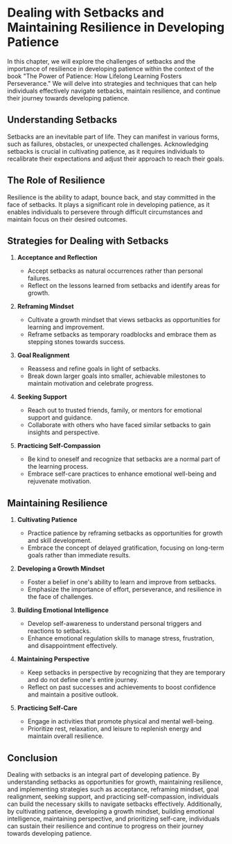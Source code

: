 Dealing with Setbacks and Maintaining Resilience in Developing Patience
================================================================================

In this chapter, we will explore the challenges of setbacks and the importance of resilience in developing patience within the context of the book "The Power of Patience: How Lifelong Learning Fosters Perseverance." We will delve into strategies and techniques that can help individuals effectively navigate setbacks, maintain resilience, and continue their journey towards developing patience.

**Understanding Setbacks**
--------------------------

Setbacks are an inevitable part of life. They can manifest in various forms, such as failures, obstacles, or unexpected challenges. Acknowledging setbacks is crucial in cultivating patience, as it requires individuals to recalibrate their expectations and adjust their approach to reach their goals.

**The Role of Resilience**
--------------------------

Resilience is the ability to adapt, bounce back, and stay committed in the face of setbacks. It plays a significant role in developing patience, as it enables individuals to persevere through difficult circumstances and maintain focus on their desired outcomes.

**Strategies for Dealing with Setbacks**
----------------------------------------

1. **Acceptance and Reflection**

   * Accept setbacks as natural occurrences rather than personal failures.
   * Reflect on the lessons learned from setbacks and identify areas for growth.
2. **Reframing Mindset**

   * Cultivate a growth mindset that views setbacks as opportunities for learning and improvement.
   * Reframe setbacks as temporary roadblocks and embrace them as stepping stones towards success.
3. **Goal Realignment**

   * Reassess and refine goals in light of setbacks.
   * Break down larger goals into smaller, achievable milestones to maintain motivation and celebrate progress.
4. **Seeking Support**

   * Reach out to trusted friends, family, or mentors for emotional support and guidance.
   * Collaborate with others who have faced similar setbacks to gain insights and perspective.
5. **Practicing Self-Compassion**

   * Be kind to oneself and recognize that setbacks are a normal part of the learning process.
   * Embrace self-care practices to enhance emotional well-being and rejuvenate motivation.

**Maintaining Resilience**
--------------------------

1. **Cultivating Patience**

   * Practice patience by reframing setbacks as opportunities for growth and skill development.
   * Embrace the concept of delayed gratification, focusing on long-term goals rather than immediate results.
2. **Developing a Growth Mindset**

   * Foster a belief in one's ability to learn and improve from setbacks.
   * Emphasize the importance of effort, perseverance, and resilience in the face of challenges.
3. **Building Emotional Intelligence**

   * Develop self-awareness to understand personal triggers and reactions to setbacks.
   * Enhance emotional regulation skills to manage stress, frustration, and disappointment effectively.
4. **Maintaining Perspective**

   * Keep setbacks in perspective by recognizing that they are temporary and do not define one's entire journey.
   * Reflect on past successes and achievements to boost confidence and maintain a positive outlook.
5. **Practicing Self-Care**

   * Engage in activities that promote physical and mental well-being.
   * Prioritize rest, relaxation, and leisure to replenish energy and maintain overall resilience.

**Conclusion**
--------------

Dealing with setbacks is an integral part of developing patience. By understanding setbacks as opportunities for growth, maintaining resilience, and implementing strategies such as acceptance, reframing mindset, goal realignment, seeking support, and practicing self-compassion, individuals can build the necessary skills to navigate setbacks effectively. Additionally, by cultivating patience, developing a growth mindset, building emotional intelligence, maintaining perspective, and prioritizing self-care, individuals can sustain their resilience and continue to progress on their journey towards developing patience.
